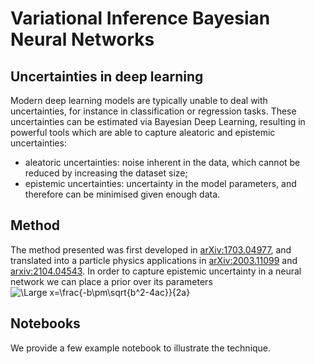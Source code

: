 # Variational Inference Bayesian Neural Networks
## Uncertainties in deep learning
Modern deep learning models are typically unable to deal with uncertainties, for instance in classification or regression tasks.
These uncertainties can be estimated via Bayesian Deep Learning, resulting in powerful tools which are able to capture aleatoric and epistemic uncertainties:
* aleatoric uncertainties: noise inherent in the data, which cannot be reduced by increasing the dataset size;
* epistemic uncertainties: uncertainty in the model parameters, and therefore can be minimised given enough data.

## Method
The method presented was first developed in [arXiv:1703.04977](https://arxiv.org/pdf/1703.04977.pdf), and translated into a particle physics applications in [arXiv:2003.11099](https://arxiv.org/abs/2003.11099) and [arxiv:2104.04543](https://arxiv.org/pdf/2104.04543.pdf).
In order to capture epistemic uncertainty in a neural network we can place a prior over its parameters <img src="https://latex.codecogs.com/svg.latex?\Large&space;x=\frac{-b\pm\sqrt{b^2-4ac}}{2a}" title="\Large x=\frac{-b\pm\sqrt{b^2-4ac}}{2a}" />

## Notebooks

We provide a few example notebook to illustrate the technique.

